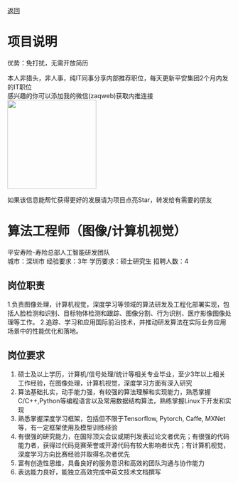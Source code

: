 [返回](../../)

# 项目说明

优势：免打扰，无需开放简历

本人非猎头，非人事，纯IT同事分享内部推荐职位，每天更新平安集团2个月内发的IT职位  
感兴趣的你可以添加我的微信(zaqweb)获取内推连接  
<img src="https://github.com/zaqweb/PA-IT-JOBS/blob/master/WechatICode.jpeg"  height="200" width="200">

如果该信息能帮忙获得更好的发展请为项目点亮Star，转发给有需要的朋友

# 算法工程师（图像/计算机视觉）
平安寿险-寿险总部人工智能研发团队  
城市：深圳市 经验要求：3年 学历要求：硕士研究生  招聘人数：4

## 岗位职责
1.负责图像处理，计算机视觉，深度学习等领域的算法研发及工程化部署实现，包括人脸检测和识别、目标物体检测和跟踪、图像分割、行为识别、医疗影像图像处理等工作。
2.追踪、学习和应用国际前沿技术，并推动研发算法在实际业务应用场景中的性能优化和落地。

## 岗位要求
1. 硕士及以上学历，计算机/信号处理/统计等相关专业毕业，至少3年以上相关工作经验，在图像处理，计算机视觉，深度学习方面有深入研究
2. 算法基础扎实，动手能力强，有较强的算法理解和实现能力，熟悉掌握C/C++,Python等编程语言以及常用数据结构算法，熟练掌握Linux下开发和实现
3. 熟悉掌握深度学习框架，包括但不限于Tensorflow, Pytorch, Caffe, MXNet等，有一定框架使用及模型训练经验
4. 有很强的研究能力，在国际顶尖会议或期刊发表过论文者优先；有很强的代码能力者，获得过代码竞赛荣誉或开源代码有较大影响者优先；有计算机视觉，深度学习方向比赛经验并取得名次者优先
5. 富有创造性思维，具备良好的服务意识和高效的团队沟通与协作能力
6. 表达能力良好，能独立高效完成中英文技术文档撰写




